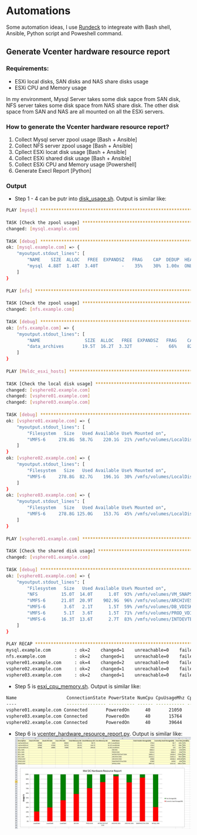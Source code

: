 # Automations
Some automation ideas, I use [Rundeck](www.rundeck.com) to integreate with Bash shell, Ansible, Python script and Poweshell command.

## Generate Vcenter hardware resource report
### Requirements:
- ESXi local disks, SAN disks and NAS share disks usage
- ESXi CPU and Memory usage

In my environment, Mysql Server takes some disk sapce from SAN disk, NFS server takes some disk space from NAS share disk. The other disk space from SAN and NAS are all mounted on all the ESXi servers.

### How to generate the Vcenter hardware resource report?
1. Collect Mysql server zpool usage [Bash + Ansible]
2. Collect NFS server zpool usage [Bash + Ansible]
3. Cpllect ESXi locat disk usage [Bash + Ansible]
4. Collect ESXi shared disk usage [Bash + Ansible]
5. Collect ESXi CPU and Memory usage [Powershell]
6. Generate Execl Report [Python]

### Output
- Step 1 - 4 can be putr into [disk_usage.sh](generate-vcenter-hardware-resource-report/disk_usage.sh). Output is similar like:
```bash
PLAY [mysql] *******************************************************************

TASK [Check the zpool usage] ***************************************************
changed: [mysql.example.com]

TASK [debug] *******************************************************************
ok: [mysql.example.com] => {
    "myoutput.stdout_lines": [
        "NAME    SIZE  ALLOC   FREE  EXPANDSZ   FRAG    CAP  DEDUP  HEALTH  ALTROOT",
        "mysql  4.88T  1.48T  3.40T         -    35%    30%  1.00x  ONLINE  -"
    ]
}

PLAY [nfs] *********************************************************************

TASK [Check the zpool usage] ***************************************************
changed: [nfs.example.com]

TASK [debug] *******************************************************************
ok: [nfs.example.com] => {
    "myoutput.stdout_lines": [
        "NAME                 SIZE  ALLOC   FREE  EXPANDSZ   FRAG    CAP  DEDUP  HEALTH  ALTROOT",
        "data_archives       19.5T  16.2T  3.32T         -    66%    82%  1.00x  ONLINE  -"
    ]
}

PLAY [Meldc_esxi_hosts] ********************************************************

TASK [Check the local disk usage] **********************************************
changed: [vsphere02.example.com]
changed: [vsphere01.example.com]
changed: [vsphere03.example.com]

TASK [debug] *******************************************************************
ok: [vsphere01.example.com] => {
    "myoutput.stdout_lines": [
        "Filesystem   Size   Used Available Use% Mounted on",
        "VMFS-6     278.8G  58.7G    220.1G  21% /vmfs/volumes/LocalDiskA"
    ]
}
ok: [vsphere02.example.com] => {
    "myoutput.stdout_lines": [
        "Filesystem   Size   Used Available Use% Mounted on",
        "VMFS-6     278.8G  82.7G    196.1G  30% /vmfs/volumes/LocalDiskB"
    ]
}
ok: [vsphere03.example.com] => {
    "myoutput.stdout_lines": [
        "Filesystem   Size   Used Available Use% Mounted on",
        "VMFS-6     278.8G 125.0G    153.7G  45% /vmfs/volumes/LocalDiskC"
    ]
}

PLAY [vsphere01.example.com] **************************************************

TASK [Check the shared disk usage] *********************************************
changed: [vsphere01.example.com]

TASK [debug] *******************************************************************
ok: [vsphere01.example.com] => {
    "myoutput.stdout_lines": [
        "Filesystem   Size   Used Available Use% Mounted on",
        "NFS         15.0T  14.0T      1.0T  93% /vmfs/volumes/VM_SNAPSHOTS",
        "VMFS-6      21.8T  20.9T    902.9G  96% /vmfs/volumes/ARCHIVES_VDISK",
        "VMFS-6       3.6T   2.1T      1.5T  59% /vmfs/volumes/DB_VDISK",
        "VMFS-6       5.1T   3.6T      1.5T  71% /vmfs/volumes/PROD_VDISK",
        "VMFS-6      16.3T  13.6T      2.7T  83% /vmfs/volumes/INTDEVTESTUAT_VDISK"
    ]
}

PLAY RECAP *********************************************************************
mysql.example.com         : ok=2    changed=1    unreachable=0    failed=0
nfs.example.com           : ok=2    changed=1    unreachable=0    failed=0
vsphere01.example.com     : ok=4    changed=2    unreachable=0    failed=0
vsphere02.example.com     : ok=2    changed=1    unreachable=0    failed=0
vsphere03.example.com     : ok=2    changed=1    unreachable=0    failed=0

```
- Step 5 is [esxi_cpu_memory.sh](generate-vcenter-hardware-resource-report/esxi_cpu_memory.sh). Output is similar like:
```bash
Name                   ConnectionState PowerState NumCpu CpuUsageMhz CpuTotalMhz MemoryUsageGB MemoryTotalGB Version
----                   --------------- ---------- ------ ----------- ----------- ------------- ------------- -------
vsphere01.example.com Connected       PoweredOn      40       21050       87960        69,421       255,908   6.5.0
vsphere03.example.com Connected       PoweredOn      40       15764       87960       245,847       255,908   6.5.0
vsphere02.example.com Connected       PoweredOn      40       39644       87960       232,036       255,908   6.5.0
```
- Step 6 is [vcenter_hardware_resource_report.py](generate-vcenter-hardware-resource-report/vcenter_hardware_resource_report.py). Output is similar like: ![Example](generate-vcenter-hardware-resource-report/MelDC.JPG)
